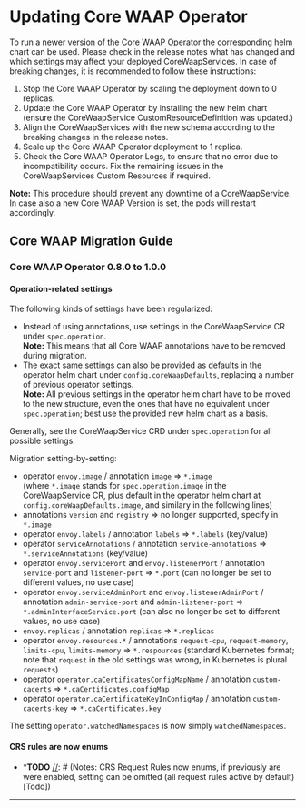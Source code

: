 # Updating Core WAAP Operator

To run a newer version of the Core WAAP Operator the corresponding helm chart can be used. Please check in the release notes what has changed and which settings may affect your deployed CoreWaapServices. In case of breaking changes, it is recommended to follow these instructions:

1. Stop the Core WAAP Operator by scaling the deployment down to 0 replicas.
2. Update the Core WAAP Operator by installing the new helm chart (ensure the CoreWaapService CustomResourceDefinition was updated.)
3. Align the CoreWaapServices with the new schema according to the breaking changes in the release notes.
4. Scale up the Core WAAP Operator deployment to 1 replica.
5. Check the Core WAAP Operator Logs, to ensure that no error due to incompatibility occurs. Fix the remaining issues in the CoreWaapServices Custom Resources if required.

**Note:** This procedure should prevent any downtime of a CoreWaapService. In case also a new Core WAAP Version is set, the pods will restart accordingly.

## Core WAAP Migration Guide

### Core WAAP Operator 0.8.0 to 1.0.0

#### Operation-related settings

The following kinds of settings have been regularized:

- Instead of using annotations, use settings in the CoreWaapService CR under `spec.operation`.<br>
  **Note:** This means that all Core WAAP annotations have to be removed during migration.
- The exact same settings can also be provided as defaults in the operator helm chart under `config.coreWaapDefaults`, replacing a number of previous operator settings.<br>
  **Note:** All previous settings in the operator helm chart have to be moved to the new structure, even the ones that have no equivalent under `spec.operation`; best use the provided new helm chart as a basis.

Generally, see the CoreWaapService CRD under `spec.operation` for all possible settings.

Migration setting-by-setting:

- operator `envoy.image` / annotation `image` => `*.image`<br>
  (where `*.image` stands for `spec.operation.image` in the CoreWaapService CR, plus default in the operator helm chart at `config.coreWaapDefaults.image`, and similary in the following lines)
- annotations `version` and `registry` => no longer supported, specify in `*.image`
- operator `envoy.labels` / annotation `labels` => `*.labels` (key/value)
- operator `serviceAnnotations` / annotation `service-annotations` => `*.serviceAnnotations` (key/value)
- operator `envoy.servicePort` and `envoy.listenerPort` / annotation `service-port` and `listener-port` => `*.port` (can no longer be set to different values, no use case)
- operator `envoy.serviceAdminPort` and `envoy.listenerAdminPort` / annotation `admin-service-port` and `admin-listener-port` => `*.adminInterfaceService.port` (can also no longer be set to different values, no use case)
- `envoy.replicas` / annotation `replicas` => `*.replicas`
- operator `envoy.resources.*` / annotations `request-cpu`, `request-memory`, `limits-cpu`, `limits-memory` => `*.respources` (standard Kubernetes format; note that `request` in the old settings was wrong, in Kubernetes is plural `requests`)
- operator `operator.caCertificatesConfigMapName` / annotation `custom-cacerts` => `*.caCertificates.configMap`
- operator `operator.caCertificateKeyInConfigMap` / annotation `custom-cacerts-key` => `*.caCertificates.key`

The setting `operator.watchedNamespaces` is now simply `watchedNamespaces`.

#### CRS rules are now enums
- ***TODO**
[//]: # (Notes: CRS Request Rules now enums, if previously are were enabled, setting can be omitted &#40;all request rules active by default&#41; [Todo])

-----------------------------------------

[//]: # (- All CoreWaapService CR annotations have to be removed. The settings are now applied within the CoreWaapService `spec.operation` or in the Core WAAP Operator configuration &#40;`values.yaml` of the Operator helm chart within `config.coreWaapDefaults`&#41;)
[//]: # (     - Annotation `core.waap.u-s-p.ch/custom-cacerts` has to be moved to `spec.operation.caCertificates.configMap`)
[//]: # (     - core.waap.u-s-p.ch/custom-cacerts-key custom-cacerts-key)
